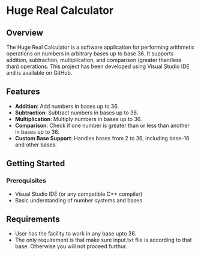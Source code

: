 # Huge Real Calculator

## Overview

The Huge Real Calculator is a software application for performing arithmetic operations on numbers in arbitrary bases up to base 36. It supports addition, subtraction, multiplication, and comparison (greater than/less than) operations. This project has been developed using Visual Studio IDE and is available on GitHub.

## Features

- **Addition**: Add numbers in bases up to 36.
- **Subtraction**: Subtract numbers in bases up to 36.
- **Multiplication**: Multiply numbers in bases up to 36.
- **Comparison**: Check if one number is greater than or less than another in bases up to 36.
- **Custom Base Support**: Handles bases from 2 to 36, including base-16 and other bases.

## Getting Started

### Prerequisites

- Visual Studio IDE (or any compatible C++ compiler)
- Basic understanding of number systems and bases

## Requirements
- User has the facility to work in any base upto 36.
- The only requirement is that make sure input.txt file is according to that base. Otherwise you will not proceed furthur.


